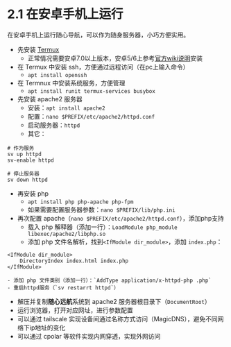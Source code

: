 # 2.1 在安卓手机上运行

在安卓手机上运行随心导航，可以作为随身服务器，小巧方便实用。

- 先安装 [Termux](https://termux.dev/en/)
	- 正常情况需要安卓7.0以上版本，安卓5/6上参考[官方wiki说明](https://github.com/termux/termux-app/wiki/Termux-on-android-5-or-6)安装
- 在 Termux 中安装 ssh，方便通过远程访问（在pc上输入命令）
	- `apt install openssh`
- 在 Termnux 中安装系统服务，方便管理
	- `apt install runit termux-services busybox`
- 先安装 apache2 服务器
	- 安装：`apt install apache2`
	- 配置：`nano $PREFIX/etc/apache2/httpd.conf`
	- 启动服务器：`httpd`
	- 其它：

```
# 作为服务
sv up httpd
sv-enable httpd

# 停止服务器
sv down httpd
```

- 再安装 php
	- `apt install php php-apache php-fpm`
	- 如果需要配置服务器参数：`nano $PREFIX/lib/php.ini`
- 再次配置 apache（`nano $PREFIX/etc/apache2/httpd.conf`），添加php支持
	- 载入 php 解释器（添加一行）：`LoadModule php_module libexec/apache2/libphp.so`
	- 添加 php 文件名解析，找到`<IfModule dir_module>`，添加 `index.php`：
```
<IfModule dir_module>
    DirectoryIndex index.html index.php
</IfModule>
```
	- 添加 php 文件类别（添加一行）：`AddType application/x-httpd-php .php`
	- 重启httpd服务（`sv restarrt httpd`）
- 解压并复制**随心远航**系统到 apache2 服务器根目录下（`DocumentRoot`）
- 运行浏览器，打开对应网址，进行参数配置
- 可以通过 tailscale 实现设备间通过名称方式访问（MagicDNS），避免不同网络下ip地址的变化
- 可以通过 cpolar 等软件实现内网穿透，实现外网访问
